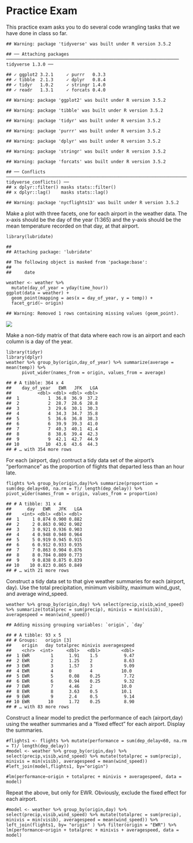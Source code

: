 Practice Exam
=============

This practice exam asks you to do several code wrangling tasks that we
have done in class so far.

    ## Warning: package 'tidyverse' was built under R version 3.5.2

    ## ── Attaching packages ────────────────────────────────────────────────────────────────── tidyverse 1.3.0 ──

    ## ✓ ggplot2 3.2.1     ✓ purrr   0.3.3
    ## ✓ tibble  2.1.3     ✓ dplyr   0.8.4
    ## ✓ tidyr   1.0.2     ✓ stringr 1.4.0
    ## ✓ readr   1.3.1     ✓ forcats 0.4.0

    ## Warning: package 'ggplot2' was built under R version 3.5.2

    ## Warning: package 'tibble' was built under R version 3.5.2

    ## Warning: package 'tidyr' was built under R version 3.5.2

    ## Warning: package 'purrr' was built under R version 3.5.2

    ## Warning: package 'dplyr' was built under R version 3.5.2

    ## Warning: package 'stringr' was built under R version 3.5.2

    ## Warning: package 'forcats' was built under R version 3.5.2

    ## ── Conflicts ───────────────────────────────────────────────────────────────────── tidyverse_conflicts() ──
    ## x dplyr::filter() masks stats::filter()
    ## x dplyr::lag()    masks stats::lag()

    ## Warning: package 'nycflights13' was built under R version 3.5.2

Make a plot with three facets, one for each airport in the weather data.
The x-axis should be the day of the year (1:365) and the y-axis should
be the mean temperature recorded on that day, at that airport.

    library(lubridate)

    ## 
    ## Attaching package: 'lubridate'

    ## The following object is masked from 'package:base':
    ## 
    ##     date

    weather <- weather %>% 
      mutate(day_of_year = yday(time_hour)) 
    ggplot(data = weather) + 
      geom_point(mapping = aes(x = day_of_year, y = temp)) +
      facet_grid(~ origin)

    ## Warning: Removed 1 rows containing missing values (geom_point).

![](README2_files/figure-markdown_strict/unnamed-chunk-2-1.png)

Make a non-tidy matrix of that data where each row is an airport and
each column is a day of the year.

    library(tidyr)
    library(dplyr)
    weather %>% group_by(origin,day_of_year) %>% summarize(average = mean(temp)) %>% 
          pivot_wider(names_from = origin, values_from = average)

    ## # A tibble: 364 x 4
    ##    day_of_year   EWR   JFK   LGA
    ##          <dbl> <dbl> <dbl> <dbl>
    ##  1           1  36.8  36.9  37.2
    ##  2           2  28.7  28.6  28.8
    ##  3           3  29.6  30.1  30.3
    ##  4           4  34.3  34.7  35.8
    ##  5           5  36.6  36.8  38.3
    ##  6           6  39.9  39.3  41.0
    ##  7           7  40.3  40.1  41.4
    ##  8           8  38.6  39.4  42.3
    ##  9           9  42.1  42.7  44.9
    ## 10          10  43.6  43.6  44.3
    ## # … with 354 more rows

For each (airport, day) contruct a tidy data set of the airport’s
“performance” as the proportion of flights that departed less than an
hour late.

    flights %>% group_by(origin,day)%>% summarize(proportion = sum(dep_delay<60, na.rm = T)/ length(dep_delay)) %>%  pivot_wider(names_from = origin, values_from = proportion)

    ## # A tibble: 31 x 4
    ##      day   EWR   JFK   LGA
    ##    <int> <dbl> <dbl> <dbl>
    ##  1     1 0.874 0.900 0.882
    ##  2     2 0.863 0.902 0.902
    ##  3     3 0.921 0.936 0.903
    ##  4     4 0.948 0.940 0.964
    ##  5     5 0.919 0.945 0.915
    ##  6     6 0.912 0.933 0.935
    ##  7     7 0.863 0.904 0.876
    ##  8     8 0.784 0.809 0.773
    ##  9     9 0.838 0.875 0.839
    ## 10    10 0.823 0.865 0.849
    ## # … with 21 more rows

Construct a tidy data set to that give weather summaries for each
(airport, day). Use the total precipitation, minimum visibility, maximum
wind\_gust, and average wind\_speed.

    weather %>% group_by(origin,day) %>% select(precip,visib,wind_speed) %>% summarize(totalprec = sum(precip), minivis = min(visib), averagespeed = mean(wind_speed)) 

    ## Adding missing grouping variables: `origin`, `day`

    ## # A tibble: 93 x 5
    ## # Groups:   origin [3]
    ##    origin   day totalprec minivis averagespeed
    ##    <chr>  <int>     <dbl>   <dbl>        <dbl>
    ##  1 EWR        1      1.91    1.5          9.47
    ##  2 EWR        2      1.25    2            8.63
    ##  3 EWR        3      1.57    3            9.09
    ##  4 EWR        4      0       4           10.0 
    ##  5 EWR        5      0.08    0.25         7.72
    ##  6 EWR        6      0.94    0.25         9.32
    ##  7 EWR        7      4.46    2           10.0 
    ##  8 EWR        8      3.63    0.5         10.1 
    ##  9 EWR        9      2.4     0.5          9.14
    ## 10 EWR       10      1.72    0.25         8.90
    ## # … with 83 more rows

Construct a linear model to predict the performance of each
(airport,day) using the weather summaries and a “fixed effect” for each
airport. Display the summaries.

    #flights1 <- flights %>% mutate(performance = sum(dep_delay<60, na.rm = T)/ length(dep_delay))
    #model <- weather %>% group_by(origin,day) %>% select(precip,visib,wind_speed) %>% mutate(totalprec = sum(precip), minivis = min(visib), averagespeed = mean(wind_speed))
    #left_join(model,flights1, by="origin")

    #lm(performance~origin + totalprec + minivis + averagespeed, data = model)

Repeat the above, but only for EWR. Obviously, exclude the fixed effect
for each airport.

    #model <- weather %>% group_by(origin,day) %>% select(precip,visib,wind_speed) %>% mutate(totalprec = sum(precip), minivis = min(visib), averagespeed = mean(wind_speed)) %>% left_join(flights1, by= "origin" ) %>% filter(origin = "EWR") %>% lm(performance~origin + totalprec + minivis + averagespeed, data = model)
